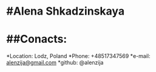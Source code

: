 #Alena Shkadzinskaya
===
##Conacts:
===
*Location: Lodz, Poland
*Phone: +48517347569
*e-mail: alenzija@gmail.com
*github: @alenzija